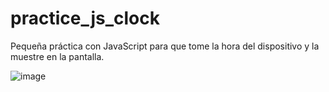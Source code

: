 # practice_js_clock

Pequeña práctica con JavaScript para que tome la hora del dispositivo y la muestre en la pantalla.

![image](https://user-images.githubusercontent.com/58391098/83572294-ecc92b80-a4ee-11ea-87b0-c560e8a8c086.png)
